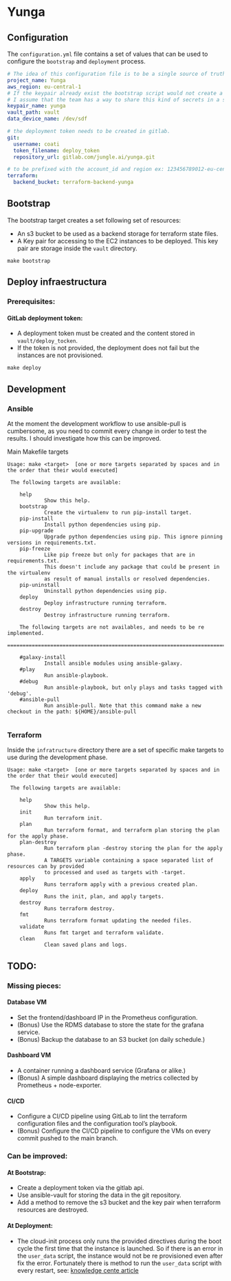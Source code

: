 # Yunga

## Configuration
The `configuration.yml` file contains a set of values that can be used to configure the `bootstrap` and `deployment` process.
```yaml
# The idea of this configuration file is to be a single source of truth for the bootstrap script, ansible and terraform.
project_name: Yunga
aws_region: eu-central-1
# If the keypair already exist the bootstrap script would not create a new one.
# I assume that the team has a way to share this kind of secrets in a secure manner.
keypair_name: yunga
vault_path: vault
data_device_name: /dev/sdf

# the deployment token needs to be created in gitlab.
git:
  username: coati
  token_filename: deploy_token
  repository_url: gitlab.com/jungle.ai/yunga.git

# to be prefixed with the account_id and region ex: 123456789012-eu-central-1-terraform-backend-yunga
terraform:
  backend_bucket: terraform-backend-yunga
```

## Bootstrap
The bootstrap target creates a set following set of resources:
- An s3 bucket to be used as a backend storage for terraform state files.
- A Key pair for accessing to the EC2 instances to be deployed. This key pair are storage inside the `vault` directory.


```shell
make bootstrap
```


## Deploy infraestructura

### Prerequisites:

#### GitLab deployment token:
- A deployment token must be created and the content stored in `vault/deploy_tocken`. 
- If the token is not provided, the deployment does not fail but the instances are not provisioned. 


```shell
make deploy
```

## Development

### Ansible
At the moment the development workflow to use ansible-pull is cumbersome, as you need to commit every change in order to
test the results. I should investigate how this can be improved.

Main Makefile targets
```
Usage: make <target>  [one or more targets separated by spaces and in the order that their would executed]

 The following targets are available: 

	help
			Show this help.
	bootstrap
			Create the virtualenv to run pip-install target.
	pip-install
			Install python dependencies using pip.
	pip-upgrade
			Upgrade python dependencies using pip. This ignore pinning versions in requirements.txt.
	pip-freeze
			Like pip freeze but only for packages that are in requirements.txt.
			This doesn't include any package that could be present in the virtualenv
			as result of manual installs or resolved dependencies.
	pip-uninstall
			Uninstall python dependencies using pip.
	deploy
			Deploy infrastructure running terraform.
	destroy
			Destroy infrastructure running terraform.
	
	The following targets are not availables, and needs to be re implemented.
	=========================================================================
	
	#galaxy-install
			Install ansible modules using ansible-galaxy.
	#play
			Run ansible-playbook.
	#debug
			Run ansible-playbook, but only plays and tasks tagged with 'debug'.
	#ansible-pull
			Run ansible-pull. Note that this command make a new checkout in the path: ${HOME}/ansible-pull


```


### Terraform
Inside the `infratructure` directory there are a set of specific make targets to use during the development phase.   
```
Usage: make <target>  [one or more targets separated by spaces and in the order that their would executed]

 The following targets are available: 

	help
			Show this help.
	init
			Run terraform init.
	plan
			Run terraform format, and terraform plan storing the plan for the apply phase.
	plan-destroy
			Run terraform plan -destroy storing the plan for the apply phase.
			A TARGETS variable containing a space separated list of resources can by provided
			to processed and used as targets with -target.
	apply
			Runs terraform apply with a previous created plan.
	deploy
			Runs the init, plan, and apply targets.
	destroy
			Runs terraform destroy.
	fmt
			Runs terraform format updating the needed files.
	validate
			Runs fmt target and terraform validate.
	clean
			Clean saved plans and logs.

```


## TODO:

### Missing pieces:

#### Database VM
- Set the frontend/dashboard IP in the Prometheus configuration.
- (Bonus) Use the RDMS database to store the state for the grafana service.
- (Bonus) Backup the database to an S3 bucket (on daily schedule.)

#### Dashboard VM
- A container running a dashboard service (Grafana or alike.)
- (Bonus) A simple dashboard displaying the metrics collected by Prometheus + node-exporter.

#### CI/CD
- Configure a CI/CD pipeline using GitLab to lint the terraform configuration files and the configuration tool’s playbook.
- (Bonus) Configure the CI/CD pipeline to configure the VMs on every commit pushed to the main branch.


### Can be improved:

#### At Bootstrap:
- Create a deployment token via the gitlab api.
- Use ansible-vault for storing the data in the git repository.
- Add a method to remove the s3 bucket and the key pair when terraform resources are destroyed.

#### At Deployment:
- The cloud-init process only runs the provided directives during the boot cycle the first time that the instance is 
launched. So if there is an error in the `user_data` script, the instance would not be re provisioned even after fix
the error. Fortunately there is method to run the `user_data` script with every restart,
see: [knowledge cente article](https://repost.aws/en/knowledge-center/execute-user-data-ec2)
 

